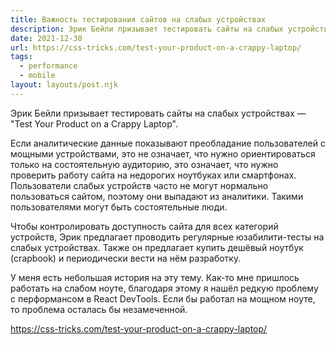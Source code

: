 ```yaml
---
title: Важность тестирования сайтов на слабых устройствах
description: Эрик Бейли призывает тестировать сайты на слабых устройствах
date: 2021-12-30
url: https://css-tricks.com/test-your-product-on-a-crappy-laptop/
tags:
  - performance 
  - mobile
layout: layouts/post.njk
---
```

Эрик Бейли призывает тестировать сайты на слабых устройствах — "Test Your Product on a Crappy Laptop".

Если аналитические данные показывают преобладание пользователей с мощными устройствами, это не означает, что нужно ориентироваться только на состоятельную аудиторию, это означает, что нужно проверить работу сайта на недорогих ноутбуках или смартфонах. Пользователи слабых устройств часто не могут нормально пользоваться сайтом, поэтому они выпадают из аналитики. Такими пользователями могут быть состоятельные люди.

Чтобы контролировать доступность сайта для всех категорий устройств, Эрик предлагает проводить регулярные юзабилити-тесты на слабых устройствах. Также он предлагает купить дешёвый ноутбук (crapbook) и периодически вести на нём разработку.

У меня есть небольшая история на эту тему. Как-то мне пришлось работать на слабом ноуте, благодаря этому я нашёл редкую проблему с перформансом в React DevTools. Если бы работал на мощном ноуте, то проблема осталась бы незамеченной.

https://css-tricks.com/test-your-product-on-a-crappy-laptop/
